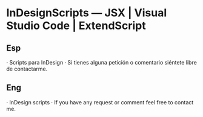 # InDesignScripts — JSX | Visual Studio Code | ExtendScript

## Esp
· Scripts para InDesign
· Si tienes alguna petición o comentario siéntete libre de contactarme.

## Eng
· InDesign scripts
· If you have any request or comment feel free to contact me.
